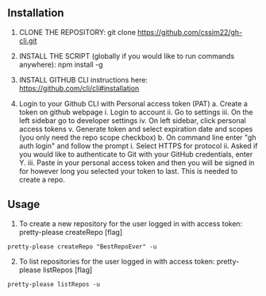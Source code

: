 ## Installation

1. CLONE THE REPOSITORY:
git clone https://github.com/cssim22/gh-cli.git

2. INSTALL THE SCRIPT (globally if you would like to run commands anywhere):
npm install -g

3. INSTALL GITHUB CLI
instructions here: https://github.com/cli/cli#installation

4. Login to your Github CLI with Personal access token (PAT) 
		a. Create a token on github webpage
			i. Login to account
			ii. Go to settings
			iii. On the left sidebar go to developer settings
			iv. On left sidebar, click personal access tokens
			v. Generate token and select expiration date and scopes (you only need the repo scope checkbox)
		b. On command line enter "gh auth login" and follow the prompt
			i. Select HTTPS for protocol
			ii. Asked if you would like to authenticate to Git with your GitHub credentials, enter Y.
			iii. Paste in your personal access token and then you will be signed in for however long you selected your token to last. This is needed to create a repo.

## Usage

1. To create a new repository for the user logged in with access token:
pretty-please createRepo <Repo Name> [flag]
```
pretty-please createRepo "BestRepoEver" -u
```


2. To list repositories for the user logged in with access token:
pretty-please listRepos [flag]
```
pretty-please listRepos -u
```

